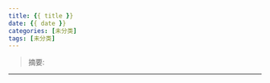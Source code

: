 ```yaml
---
title: {{ title }}
date: {{ date }}
categories: [未分类]
tags: [未分类]
---
```

> 摘要: 

<!--more-->

------
